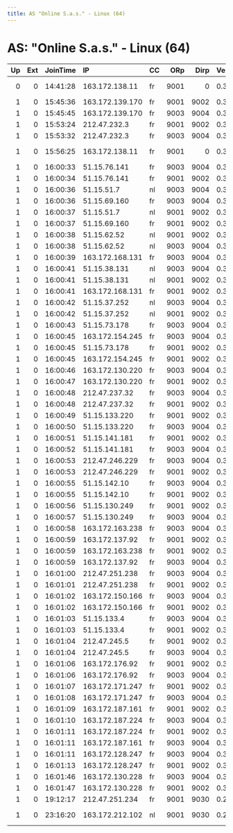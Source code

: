 ```yaml
---
title: AS "Online S.a.s." - Linux (64)
---
```


# AS: "Online S.a.s." - Linux (64)

|   Up |   Ext | JoinTime   | IP              | CC   |   ORp |   Dirp | Version   | Contact                      | Nickname    |   eFamMembers |
|-----:|------:|:-----------|:----------------|:-----|------:|-------:|:----------|:-----------------------------|:------------|--------------:|
|    0 |     0 | 14:41:28   | 163.172.138.11  | fr   |  9001 |      0 | 0.3.0.8   | user i, on domain danmilo    | danmilon    |             1 |
|    1 |     0 | 15:45:36   | 163.172.139.170 | fr   |  9001 |   9002 | 0.3.0.9   | privacy@ccs.neu.edu          | arg         |            60 |
|    1 |     0 | 15:45:45   | 163.172.139.170 | fr   |  9003 |   9004 | 0.3.0.9   | privacy@ccs.neu.edu          | arg         |            60 |
|    1 |     0 | 15:53:24   | 212.47.232.3    | fr   |  9001 |   9002 | 0.3.0.9   | privacy@ccs.neu.edu          | arg         |            60 |
|    1 |     0 | 15:53:32   | 212.47.232.3    | fr   |  9003 |   9004 | 0.3.0.9   | privacy@ccs.neu.edu          | arg         |            60 |
|    1 |     0 | 15:56:25   | 163.172.138.11  | fr   |  9001 |      0 | 0.3.0.8   | user i, on domain danmilo    | danmilon    |             1 |
|    1 |     0 | 16:00:33   | 51.15.76.141    | fr   |  9003 |   9004 | 0.3.0.9   | privacy@ccs.neu.edu          | arg         |            60 |
|    1 |     0 | 16:00:34   | 51.15.76.141    | fr   |  9001 |   9002 | 0.3.0.9   | privacy@ccs.neu.edu          | arg         |            60 |
|    1 |     0 | 16:00:36   | 51.15.51.7      | nl   |  9003 |   9004 | 0.3.0.9   | privacy@ccs.neu.edu          | arg         |            60 |
|    1 |     0 | 16:00:36   | 51.15.69.160    | fr   |  9003 |   9004 | 0.3.0.9   | privacy@ccs.neu.edu          | arg         |            60 |
|    1 |     0 | 16:00:37   | 51.15.51.7      | nl   |  9001 |   9002 | 0.3.0.9   | privacy@ccs.neu.edu          | arg         |            60 |
|    1 |     0 | 16:00:37   | 51.15.69.160    | fr   |  9001 |   9002 | 0.3.0.9   | privacy@ccs.neu.edu          | arg         |            60 |
|    1 |     0 | 16:00:38   | 51.15.62.52     | nl   |  9001 |   9002 | 0.3.0.9   | privacy@ccs.neu.edu          | arg         |            60 |
|    1 |     0 | 16:00:38   | 51.15.62.52     | nl   |  9003 |   9004 | 0.3.0.9   | privacy@ccs.neu.edu          | arg         |            60 |
|    1 |     0 | 16:00:39   | 163.172.168.131 | fr   |  9003 |   9004 | 0.3.0.9   | privacy@ccs.neu.edu          | arg         |            60 |
|    1 |     0 | 16:00:41   | 51.15.38.131    | nl   |  9003 |   9004 | 0.3.0.9   | privacy@ccs.neu.edu          | arg         |            60 |
|    1 |     0 | 16:00:41   | 51.15.38.131    | nl   |  9001 |   9002 | 0.3.0.9   | privacy@ccs.neu.edu          | arg         |            60 |
|    1 |     0 | 16:00:41   | 163.172.168.131 | fr   |  9001 |   9002 | 0.3.0.9   | privacy@ccs.neu.edu          | arg         |            60 |
|    1 |     0 | 16:00:42   | 51.15.37.252    | nl   |  9003 |   9004 | 0.3.0.9   | privacy@ccs.neu.edu          | arg         |            60 |
|    1 |     0 | 16:00:42   | 51.15.37.252    | nl   |  9001 |   9002 | 0.3.0.9   | privacy@ccs.neu.edu          | arg         |            60 |
|    1 |     0 | 16:00:43   | 51.15.73.178    | fr   |  9003 |   9004 | 0.3.0.9   | privacy@ccs.neu.edu          | arg         |            60 |
|    1 |     0 | 16:00:45   | 163.172.154.245 | fr   |  9003 |   9004 | 0.3.0.9   | privacy@ccs.neu.edu          | arg         |            60 |
|    1 |     0 | 16:00:45   | 51.15.73.178    | fr   |  9001 |   9002 | 0.3.0.9   | privacy@ccs.neu.edu          | arg         |            60 |
|    1 |     0 | 16:00:45   | 163.172.154.245 | fr   |  9001 |   9002 | 0.3.0.9   | privacy@ccs.neu.edu          | arg         |            60 |
|    1 |     0 | 16:00:46   | 163.172.130.220 | fr   |  9003 |   9004 | 0.3.0.9   | privacy@ccs.neu.edu          | arg         |            60 |
|    1 |     0 | 16:00:47   | 163.172.130.220 | fr   |  9001 |   9002 | 0.3.0.9   | privacy@ccs.neu.edu          | arg         |            60 |
|    1 |     0 | 16:00:48   | 212.47.237.32   | fr   |  9003 |   9004 | 0.3.0.9   | privacy@ccs.neu.edu          | arg         |            60 |
|    1 |     0 | 16:00:48   | 212.47.237.32   | fr   |  9001 |   9002 | 0.3.0.9   | privacy@ccs.neu.edu          | arg         |            60 |
|    1 |     0 | 16:00:49   | 51.15.133.220   | fr   |  9001 |   9002 | 0.3.0.9   | privacy@ccs.neu.edu          | arg         |            60 |
|    1 |     0 | 16:00:50   | 51.15.133.220   | fr   |  9003 |   9004 | 0.3.0.9   | privacy@ccs.neu.edu          | arg         |            60 |
|    1 |     0 | 16:00:51   | 51.15.141.181   | fr   |  9001 |   9002 | 0.3.0.9   | privacy@ccs.neu.edu          | arg         |            60 |
|    1 |     0 | 16:00:52   | 51.15.141.181   | fr   |  9003 |   9004 | 0.3.0.9   | privacy@ccs.neu.edu          | arg         |            60 |
|    1 |     0 | 16:00:53   | 212.47.246.229  | fr   |  9003 |   9004 | 0.3.0.9   | privacy@ccs.neu.edu          | arg         |            60 |
|    1 |     0 | 16:00:53   | 212.47.246.229  | fr   |  9001 |   9002 | 0.3.0.9   | privacy@ccs.neu.edu          | arg         |            60 |
|    1 |     0 | 16:00:55   | 51.15.142.10    | fr   |  9003 |   9004 | 0.3.0.9   | privacy@ccs.neu.edu          | arg         |            60 |
|    1 |     0 | 16:00:55   | 51.15.142.10    | fr   |  9001 |   9002 | 0.3.0.9   | privacy@ccs.neu.edu          | arg         |            60 |
|    1 |     0 | 16:00:56   | 51.15.130.249   | fr   |  9001 |   9002 | 0.3.0.9   | privacy@ccs.neu.edu          | arg         |            60 |
|    1 |     0 | 16:00:57   | 51.15.130.249   | fr   |  9003 |   9004 | 0.3.0.9   | privacy@ccs.neu.edu          | arg         |            60 |
|    1 |     0 | 16:00:58   | 163.172.163.238 | fr   |  9003 |   9004 | 0.3.0.9   | privacy@ccs.neu.edu          | arg         |            60 |
|    1 |     0 | 16:00:59   | 163.172.137.92  | fr   |  9001 |   9002 | 0.3.0.9   | privacy@ccs.neu.edu          | arg         |            60 |
|    1 |     0 | 16:00:59   | 163.172.163.238 | fr   |  9001 |   9002 | 0.3.0.9   | privacy@ccs.neu.edu          | arg         |            60 |
|    1 |     0 | 16:00:59   | 163.172.137.92  | fr   |  9003 |   9004 | 0.3.0.9   | privacy@ccs.neu.edu          | arg         |            60 |
|    1 |     0 | 16:01:00   | 212.47.251.238  | fr   |  9003 |   9004 | 0.3.0.9   | privacy@ccs.neu.edu          | arg         |            60 |
|    1 |     0 | 16:01:01   | 212.47.251.238  | fr   |  9001 |   9002 | 0.3.0.9   | privacy@ccs.neu.edu          | arg         |            60 |
|    1 |     0 | 16:01:02   | 163.172.150.166 | fr   |  9003 |   9004 | 0.3.0.9   | privacy@ccs.neu.edu          | arg         |            60 |
|    1 |     0 | 16:01:02   | 163.172.150.166 | fr   |  9001 |   9002 | 0.3.0.9   | privacy@ccs.neu.edu          | arg         |            60 |
|    1 |     0 | 16:01:03   | 51.15.133.4     | fr   |  9003 |   9004 | 0.3.0.9   | privacy@ccs.neu.edu          | arg         |            60 |
|    1 |     0 | 16:01:03   | 51.15.133.4     | fr   |  9001 |   9002 | 0.3.0.9   | privacy@ccs.neu.edu          | arg         |            60 |
|    1 |     0 | 16:01:04   | 212.47.245.5    | fr   |  9001 |   9002 | 0.3.0.9   | privacy@ccs.neu.edu          | arg         |            60 |
|    1 |     0 | 16:01:04   | 212.47.245.5    | fr   |  9003 |   9004 | 0.3.0.9   | privacy@ccs.neu.edu          | arg         |            60 |
|    1 |     0 | 16:01:06   | 163.172.176.92  | fr   |  9001 |   9002 | 0.3.0.9   | privacy@ccs.neu.edu          | arg         |            60 |
|    1 |     0 | 16:01:06   | 163.172.176.92  | fr   |  9003 |   9004 | 0.3.0.9   | privacy@ccs.neu.edu          | arg         |            60 |
|    1 |     0 | 16:01:07   | 163.172.171.247 | fr   |  9001 |   9002 | 0.3.0.9   | privacy@ccs.neu.edu          | arg         |            60 |
|    1 |     0 | 16:01:08   | 163.172.171.247 | fr   |  9003 |   9004 | 0.3.0.9   | privacy@ccs.neu.edu          | arg         |            60 |
|    1 |     0 | 16:01:09   | 163.172.187.161 | fr   |  9001 |   9002 | 0.3.0.9   | privacy@ccs.neu.edu          | arg         |            60 |
|    1 |     0 | 16:01:10   | 163.172.187.224 | fr   |  9003 |   9004 | 0.3.0.9   | privacy@ccs.neu.edu          | arg         |            60 |
|    1 |     0 | 16:01:11   | 163.172.187.224 | fr   |  9001 |   9002 | 0.3.0.9   | privacy@ccs.neu.edu          | arg         |            60 |
|    1 |     0 | 16:01:11   | 163.172.187.161 | fr   |  9003 |   9004 | 0.3.0.9   | privacy@ccs.neu.edu          | arg         |            60 |
|    1 |     0 | 16:01:11   | 163.172.128.247 | fr   |  9003 |   9004 | 0.3.0.9   | privacy@ccs.neu.edu          | arg         |            60 |
|    1 |     0 | 16:01:13   | 163.172.128.247 | fr   |  9001 |   9002 | 0.3.0.9   | privacy@ccs.neu.edu          | arg         |            60 |
|    1 |     0 | 16:01:46   | 163.172.130.228 | fr   |  9003 |   9004 | 0.3.0.9   | privacy@ccs.neu.edu          | arg         |            60 |
|    1 |     0 | 16:01:47   | 163.172.130.228 | fr   |  9001 |   9002 | 0.3.0.9   | privacy@ccs.neu.edu          | arg         |            60 |
|    1 |     0 | 19:12:17   | 212.47.251.234  | fr   |  9001 |   9030 | 0.2.7.6   | STL-SUPER-IRC                | STLSUPERIRC |             1 |
|    1 |     0 | 23:16:20   | 163.172.212.102 | nl   |  9001 |   9030 | 0.2.9.11  | Schizopriest &lt;tor AT schi | SchizoTor3  |             3 |
